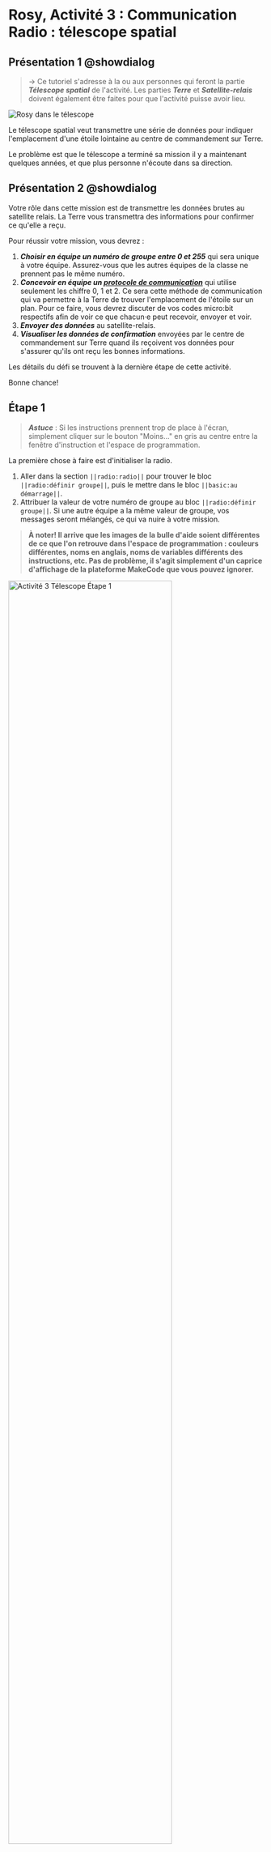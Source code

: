 # Rosy, Activité 3 : Communication Radio : télescope spatial

## Présentation 1 @showdialog

> -> Ce tutoriel s'adresse à la ou aux personnes qui feront la partie ***Télescope spatial*** de l'activité. Les parties ***Terre*** et ***Satellite-relais*** doivent également être faites pour que l'activité puisse avoir lieu.

![Rosy dans le télescope](https://raw.githubusercontent.com/GenieLabMtl/Rosy_microbit/master/static/images/Activity_03/Rosy_Satellite.png)

Le télescope spatial veut transmettre une série de données pour indiquer l'emplacement d'une étoile lointaine au centre de commandement sur Terre.

Le problème est que le télescope a terminé sa mission il y a maintenant quelques années, et que plus personne n'écoute dans sa direction.


## Présentation 2 @showdialog

Votre rôle dans cette mission est de transmettre les données brutes au satellite relais. La Terre vous transmettra des informations pour confirmer ce qu'elle a reçu.

Pour réussir votre mission, vous devrez :

1. ***Choisir en équipe un numéro de groupe entre 0 et 255*** qui sera unique à votre équipe. Assurez-vous que les autres équipes de la classe ne prennent pas le même numéro.
2. ***Concevoir en équipe un [protocole de communication](https://fr.wikipedia.org/wiki/Protocole_de_communication)*** qui utilise seulement les chiffre 0, 1 et 2. Ce sera cette méthode de communication qui va permettre à la Terre de trouver l'emplacement de l'étoile sur un plan. Pour ce faire, vous devrez discuter de vos codes micro:bit respectifs afin de voir ce que chacun·e peut recevoir, envoyer et voir.
3. ***Envoyer des données*** au satellite-relais.
4. ***Visualiser les données de confirmation*** envoyées par le centre de commandement sur Terre quand ils reçoivent vos données pour s'assurer qu'ils ont reçu les bonnes informations.

Les détails du défi se trouvent à la dernière étape de cette activité.

Bonne chance!


## Étape 1

> ***Astuce*** : Si les instructions prennent trop de place à l'écran, simplement cliquer sur le bouton "Moins..." en gris au centre entre la fenêtre d'instruction et l'espace de programmation.

La première chose à faire est d'initialiser la radio.

1. Aller dans la section ``||radio:radio||`` pour trouver le bloc ``||radio:définir groupe||``, puis le mettre dans le bloc ``||basic:au démarrage||``.
2. Attribuer la valeur de votre numéro de groupe au bloc ``||radio:définir groupe||``. Si une autre équipe a la même valeur de groupe, vos messages seront mélangés, ce qui va nuire à votre mission.

>**À noter! Il arrive que les images de la bulle d'aide soient différentes de ce que l'on retrouve dans l'espace de programmation : couleurs différentes, noms en anglais, noms de variables différents des instructions, etc. Pas de problème, il s'agit simplement d'un caprice d'affichage de la plateforme MakeCode que vous pouvez ignorer.**

<img alt="Activité 3 Télescope Étape 1" src="https://raw.githubusercontent.com/GenieLabMtl/Rosy_microbit/master/static/images/Activity_03/Rosy_Act3_Telescope_01.gif" width="80%">

```blocks
radio.setGroup(0)
```

## Étape 2

Lorsqu'une donnée est reçue du centre de contrôle sur la Terre, nous voulons la voir affichée. 

1. Toujours dans la section ``||radio:radio||``, trouver le bloc ``||radio:quand une donnée est reçue par radio receivedString||`` et le glisser dans la page de programmation.
2. Ensuite, aller dans ``||logic:logique||`` pour trouver le bloc ``||logic:si <vrai> alors||`` et le mettre dans le bloc radio qu'on vient de prendre.
3. Cliquer sur le "+" pour ajouter 4 autres sections "sinon" dans ce bloc.

<img alt="Activité 3 Télescope Étape 2" src="https://raw.githubusercontent.com/GenieLabMtl/Rosy_microbit/master/static/images/Activity_03/Rosy_Act3_Telescope_02.gif" width="80%">

```blocks
radio.onReceivedString(function (receivedString) {
    if (True) {
    
    } else if (True) {
        
    } else if (True) {
        
    } else if (True) {
        
    } else {
        
    }
})
```

## Étape 3

Les données qui seront reçues peuvent être "n" pour Nord, "e" pour Est, "s" pour Sud, "o" pour Ouest, et "v" pour Valider. Lorsque nous recevrons ces lettres – qui sont appelées [chaînes de caractères](https://fr.wikipedia.org/wiki/Cha%C3%AEne_de_caract%C3%A8res) en programmation –, nous voudrons afficher sur le micro:bit une image qui lui correspond. Commençons par "n".

1. Aller dans la section ``||logic:logique||``, y trouver ``||logic:" " = " "||``, et le glisser à la place du premier ``||logic:<vrai>||``.
2. Dans le cercle de gauche, glisser la variable ``||variables:receivedString||`` qui se trouve dans ``||radio:quand une donnée est reçue par radio||``.
3. Dans le cercle de droite, inscrire "n".
4. Dans la section ``||basic:base||``, trouver le bloc ``||basic:montrer la flèche||`` et la mettre dans ce bloc.
5. Choisir "Nord" dans ce bloc.

<img alt="Activité 3 Télescope Étape 3" src="https://raw.githubusercontent.com/GenieLabMtl/Rosy_microbit/master/static/images/Activity_03/Rosy_Act3_Telescope_03.gif" width="80%">

```blocks
radio.onReceivedString(function (receivedString) {
    if (receivedString == "n") {
        basic.showArrow(ArrowNames.North)
    } else if (True) {

    } else if (True) {
 
    } else if (True) {
       
    } else {
        
    }
})
```

## Étape 4

Refaire la même chose pour les autres lettres "e" Est, "s" Sud, et "o" Ouest.

<img alt="Activité 3 Télescope Étape 4" src="https://raw.githubusercontent.com/GenieLabMtl/Rosy_microbit/master/static/images/Activity_03/Rosy_Act3_Telescope_04.gif" width="80%">

```blocks
radio.onReceivedString(function (receivedString) {
    if (receivedString == "n") {
        basic.showArrow(ArrowNames.North)
    } else if (receivedString == "e") {
        basic.showArrow(ArrowNames.East)
    } else if (receivedString == "s") {
        basic.showArrow(ArrowNames.South)
    } else if (receivedString == "o") {
        basic.showArrow(ArrowNames.West)
    } else {
        
    }
})
```


## Étape 5

Si ce que nous recevons n'est pas une de ces quatre lettres, faisons afficher un symbole de validation.

1. Dans la section ``||basic:base||``, trouver le bloc ``||basic:montrer l'icône||`` et la mettre dans la section ``||logic:sinon||`` du bloc.
2. Choisir l'image qui montre un crochet de validation.

<img alt="Activité 3 Télescope Étape 5" src="https://raw.githubusercontent.com/GenieLabMtl/Rosy_microbit/master/static/images/Activity_03/Rosy_Act3_Telescope_05.gif" width="80%">

```blocks
radio.onReceivedString(function (receivedString) {
    if (receivedString == "n") {
        basic.showArrow(ArrowNames.North)
    } else if (receivedString == "e") {
        basic.showArrow(ArrowNames.East)
    } else if (receivedString == "s") {
        basic.showArrow(ArrowNames.South)
    } else if (receivedString == "o") {
        basic.showArrow(ArrowNames.West)
    } else {
        basic.showIcon(IconNames.Yes)
    }
})
```

## Étape 6

Finalement, nous voulons nettoyer l'écran une fois l'information reçue.

1. Trouver le bloc ``||basic:pause (ms)||`` et le mettre après et en dehors du multibloc ``||logic:si <> alors||``, puis y inscrire le nombre 200.
2. Trouver le bloc ``||basic:effacer l'écran||`` et le mettre à la suite.

<img alt="Activité 3 Télescope Étape 6" src="https://raw.githubusercontent.com/GenieLabMtl/Rosy_microbit/master/static/images/Activity_03/Rosy_Act3_Telescope_06.gif" width="80%">

```blocks
radio.onReceivedString(function (receivedString) {
    if (receivedString == "n") {
        basic.showArrow(ArrowNames.North)
    } else if (receivedString == "e") {
        basic.showArrow(ArrowNames.East)
    } else if (receivedString == "s") {
        basic.showArrow(ArrowNames.South)
    } else if (receivedString == "o") {
        basic.showArrow(ArrowNames.West)
    } else {
        basic.showIcon(IconNames.Yes)
    }
    basic.pause(200)
    basic.clearScreen()
})
```

## Étape 7

Il faut maintenant pouvoir transmettre des données qui seront retransmises par le satellite-relais. Puisque nous pouvons envoyer trois types de caractères (0,1 et 2), il faudra faire trois groupes de blocs similaires. Voici comment faire le premier :

1. Dans ``||input:entrée||``, prendre le bloc ``||input:lorsque le bouton A est pressé||``.
2. Y insérer le bloc ``||radio:envoyer la valeur "" = 0 par radio||``.
3. Inscrire "relais" à gauche du "=", et laisser le chiffre à 0.

<img alt="Activité 3 Télescope Étape 7" src="https://raw.githubusercontent.com/GenieLabMtl/Rosy_microbit/master/static/images/Activity_03/Rosy_Act3_Telescope_07.gif" width="80%">

```blocks
input.onButtonPressed(Button.A, function () {
    radio.sendValue("relais", 0)
})
```

## Étape 8

Quand nous envoyons une donnée, elle s'affiche à l'écran, puis l'écran est nettoyé. Commençons par "0".

Dans la section ``||basic:base||`` :
1. Trouver le bloc ``||basic:montrer nombre 0||`` et le mettre sous ``||radio:envoyer la valeur||``.
2. Trouver le bloc ``||basic:pause (ms)||`` et le mettre à la suite, puis y inscrire le nombre 100.
3. Trouver le bloc ``||basic:effacer l'écran||`` et le mettre à la suite.

<img alt="Activité 3 Télescope Étape 8" src="https://raw.githubusercontent.com/GenieLabMtl/Rosy_microbit/master/static/images/Activity_03/Rosy_Act3_Telescope_08.gif" width="80%">

```blocks
input.onButtonPressed(Button.A, function () {
    radio.sendValue("relais", 0)
    basic.showNumber(0)
    basic.pause(100)
    basic.clearScreen()
})
```

## Étape 9

Refaire la même chose qu'à l'étape précédente, mais cette fois pour le "1". La fonction *Dupliquer* va nous aider.

1. Sur le bloc ``||input:lorsque le bouton A est pressé||`` que nous avons créé à l'étape précédente, faire clic droit, puis Dupliquer.
2. Changer le ``||input:bouton A||`` pour le ``||input:bouton B||``.
3. Changer le 0 pour 1 aux deux endroits où il apparait.

<!-- 1. Dans ``||input:entrée||``, prendre le bloc ``||input:lorsque le bouton A est pressé||`` et changer le "A" pour "B".
2. Y insérer le bloc ``||radio:envoyer la valeur "" = 0 par radio||``.
3. Inscrire "relais" à gauche du "=", et changer le chiffre à 1.
4. Trouver le bloc ``||basic:montrer nombre 0||`` et le mettre sous ``||radio:envoyer la valeur||``, puis attribuer le nombre 1.
5. Trouver le bloc ``||basic:pause (ms)||`` et le mettre à la suite, puis y inscrire le nombre 100.
6. Trouver le bloc ``||basic:effacer l'écran||`` et le mettre à la suite. -->

<img alt="Activité 3 Télescope Étape 9" src="https://raw.githubusercontent.com/GenieLabMtl/Rosy_microbit/master/static/images/Activity_03/Rosy_Act3_Telescope_09.gif" width="80%">

```blocks
input.onButtonPressed(Button.B, function () {
    radio.sendValue("relais", 1)
    basic.showNumber(1)
    basic.pause(100)
    basic.clearScreen()
})
```

## Étape 10

Refaire encore la même chose, mais cette fois pour le "2".

1. Sur le bloc ``||input:lorsque le bouton A est pressé||``, faire clic droit, puis Dupliquer.
2. Changer le ``||input:bouton A||`` pour le ``||input:bouton A+B||``.
3. Changer le 0 pour 2 aux deux endroits où il apparait.

<img alt="Activité 3 Télescope Étape 10" src="https://raw.githubusercontent.com/GenieLabMtl/Rosy_microbit/master/static/images/Activity_03/Rosy_Act3_Telescope_10.gif" width="80%">

```blocks
input.onButtonPressed(Button.AB, function () {
    radio.sendValue("relais", 2)
    basic.showNumber(2)
    basic.pause(100)
    basic.clearScreen()
})
```

## Étape 11 @showhint

Voilà, le code est maintenant prêt! Le voici au complet. N'oubliez pas de faire dérouler l'image d'aide vers le bas pour le voir au complet.


```blocks
input.onButtonPressed(Button.A, function () {
    radio.sendValue("relais", 0)
    basic.showNumber(0)
    basic.pause(100)
    basic.clearScreen()
})
input.onButtonPressed(Button.AB, function () {
    radio.sendValue("relais", 2)
    basic.showNumber(2)
    basic.pause(100)
    basic.clearScreen()
})
radio.onReceivedString(function (receivedString) {
    if (receivedString == "n") {
        basic.showArrow(ArrowNames.North)
    } else if (receivedString == "e") {
        basic.showArrow(ArrowNames.East)
    } else if (receivedString == "s") {
        basic.showArrow(ArrowNames.South)
    } else if (receivedString == "o") {
        basic.showArrow(ArrowNames.West)
    } else {
        basic.showIcon(IconNames.Yes)
    }
    basic.pause(200)
    basic.clearScreen()
})
input.onButtonPressed(Button.B, function () {
    radio.sendValue("relais", 1)
    basic.showNumber(1)
    basic.pause(100)
    basic.clearScreen()
})
radio.setGroup(0)
``` 

## Étape 12

Il ne reste qu'à téléverser le code sur le micro:bit, et vous êtes prêt·e.

Si vous avez besoin de vous rafraîchir la mémoire au sujet du téléversement du code, [voyez ici la vidéo aide-mémoire](https://youtu.be/H8utNPE3sJo) par GénieLab, et [voici la procédure détaillée](https://makecode.microbit.org/device/usb) dans la documentation de MakeCode (en anglais seulement).


## Étape 13 @showdialog

Lorsque vous et vos coéquipiers et coéquipières serez prêtes, vous pourrez commencer la mission comme telle, qui se trouve à la prochaine étape.
En attendant, vous pouvez :

1. Vous pratiquer pour maitriser les boutons.
2. Pouvez-vous trouver une façon d'améliorer l'affichage à l'écran du micro:bit?

Lorsque tout le monde est prêt, aller à la prochaine étape.

## Étape 14 @showdialog

Voici votre défi : guider l'équipe sur Terre pour qu'elle trouve la bonne étoile d'où provient le message, à l'aide de la carte suivante.

Il est maintenant temps de revenir à votre protocole de communication. Maintenant que vous et vos deux coéquipiers et coéquipières êtes prêtes à commencer la communication, il faut vous entendre sur ce que veulent dire vos messages. Comment donner des directions précises avec des moyens de communication limités? Par exemple, vous pouvez vous inspirer du [code Morse](https://fr.wikipedia.org/wiki/Code_Morse_international), qui utilise seulement les deux symboles "." et "-" pour épeler toutes les lettres de l'alphabet, ou encore du [code binaire](https://fr.wikipedia.org/wiki/Code_binaire), qui n'utilise que des 1 et de 0.

1. Vous entendre sur un protocole de communication en équipe.
2. La personne qui joue le rôle du télescope spatial (vous) choisit secrètement une étoile sur la carte.
3. En utilisant le l'étoile Polaire (centre de l'image) comme point de départ, donner des instructions pour que la Terre puisse correctement identifier cette étoile.

Bonne chance!

![Charte des étoiles](https://raw.githubusercontent.com/GenieLabMtl/Rosy_microbit/master/static/images/Activity_03/ciel_etoiles_v3.jpg)
